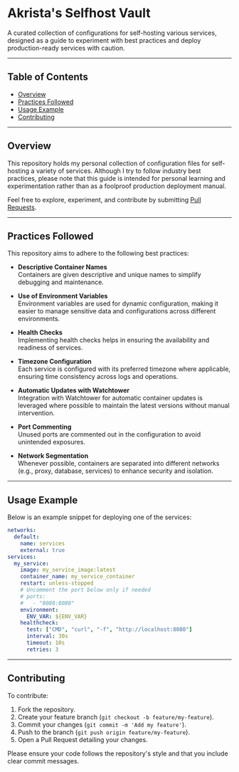 # Akrista's Selfhost Vault

A curated collection of configurations for self-hosting various services, designed as a guide to experiment with best practices and deploy production-ready services with caution.

--------------------------------------------------

## Table of Contents

- [Overview](#overview)
- [Practices Followed](#practices-followed)
- [Usage Example](#usage-example)
- [Contributing](#contributing)

--------------------------------------------------

## Overview

This repository holds my personal collection of configuration files for self-hosting a variety of services. Although I try to follow industry best practices, please note that this guide is intended for personal learning and experimentation rather than as a foolproof production deployment manual.

Feel free to explore, experiment, and contribute by submitting [Pull Requests](https://github.com/akrista/selfhost/pulls).

--------------------------------------------------

## Practices Followed

This repository aims to adhere to the following best practices:

- **Descriptive Container Names**  
  Containers are given descriptive and unique names to simplify debugging and maintenance.

- **Use of Environment Variables**  
  Environment variables are used for dynamic configuration, making it easier to manage sensitive data and configurations across different environments.

- **Health Checks**  
  Implementing health checks helps in ensuring the availability and readiness of services.

- **Timezone Configuration**  
  Each service is configured with its preferred timezone where applicable, ensuring time consistency across logs and operations.

- **Automatic Updates with Watchtower**  
  Integration with Watchtower for automatic container updates is leveraged where possible to maintain the latest versions without manual intervention.

- **Port Commenting**  
  Unused ports are commented out in the configuration to avoid unintended exposures.

- **Network Segmentation**  
  Whenever possible, containers are separated into different networks (e.g., proxy, database, services) to enhance security and isolation.

--------------------------------------------------

## Usage Example

Below is an example snippet for deploying one of the services:

```yml
networks:
  default:
    name: services
    external: true
services:
  my_service:
    image: my_service_image:latest
    container_name: my_service_container
    restart: unless-stopped
    # Uncomment the port below only if needed
    # ports:
    #   - "8080:8080"
    environment:
      ENV_VAR: ${ENV_VAR}
    healthcheck:
      test: ["CMD", "curl", "-f", "http://localhost:8080"]
      interval: 30s
      timeout: 10s
      retries: 3
```

--------------------------------------------------

## Contributing

To contribute:

1. Fork the repository.
2. Create your feature branch (`git checkout -b feature/my-feature`).
3. Commit your changes (`git commit -m 'Add my feature'`).
4. Push to the branch (`git push origin feature/my-feature`).
5. Open a Pull Request detailing your changes.

Please ensure your code follows the repository's style and that you include clear commit messages.

